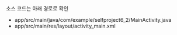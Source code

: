 소스 코드는 아래 경로로 확인
- app/src/main/java/com/example/selfproject6_2/MainActivity.java
- app/src/main/res/layout/activity_main.xml
